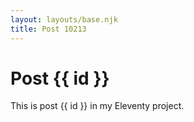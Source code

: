 ```yaml
---
layout: layouts/base.njk
title: Post 10213
---
```


# Post {{ id }}

This is post {{ id }} in my Eleventy project.
